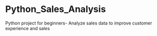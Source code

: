 # Python_Sales_Analysis
Python project for beginners- Analyze  sales data to improve customer experience and sales

